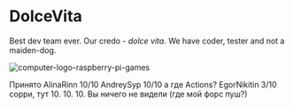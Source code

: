 # DolceVita
Best dev team ever. Our credo - *dolce vita*. We have coder, tester and not a maiden-dog.

![computer-logo-raspberry-pi-games](https://user-images.githubusercontent.com/64281268/192103479-2dcdc21c-7a23-4a2e-b2ee-3c8836e3c518.jpeg)

Принято
AlinaRinn 10/10
AndreySyp 10/10
а где Actions? EgorNikitin 3/10
сорри, тут 10. 10. 10. Вы ничего не видели (где мой форс пуш?)
